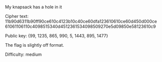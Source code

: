 My knapsack has a hole in it

Cipher text: 11b90d6311b90ff90ce610c4123b10c40ce60dfa123610610ce60d450d000ce61061106110c4098515340d4512361534098509270e5d09850e58123610c9

Public key: {99, 1235, 865, 990, 5, 1443, 895, 1477}

The flag is slightly off format.

Difficulty: medium
